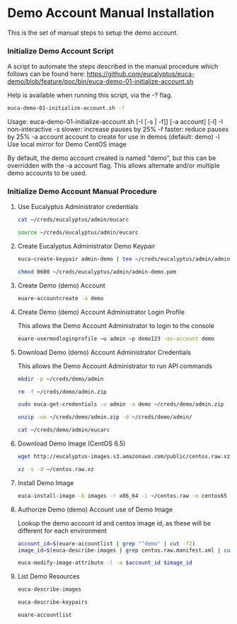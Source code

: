 # Demo Account Manual Installation

This is the set of manual steps to setup the demo account.

### Initialize Demo Account Script

A script to automate the steps described in the manual procedure which follows can be found here:
https://github.com/eucalyptus/euca-demo/blob/feature/poc/bin/euca-demo-01-initialize-account.sh

Help is available when running this script, via the -? flag.

```bash
euca-demo-01-initialize-account.sh -?
```

Usage: euca-demo-01-initialize-account.sh [-I [-s | -f]] [-a account] [-l]
  -I          non-interactive
  -s          slower: increase pauses by 25%
  -f          faster: reduce pauses by 25%
  -a account  account to create for use in demos (default: demo)
  -l          Use local mirror for Demo CentOS image

By default, the demo account created is named "demo", but this can be overridden with the -a account flag.
This allows alternate and/or multiple demo accounts to be used.

### Initialize Demo Account Manual Procedure

1. Use Eucalyptus Administrator credentials

    ```bash
    cat ~/creds/eucalyptus/admin/eucarc

    source ~/creds/eucalyptus/admin/eucarc
    ```

2. Create Eucalyptus Administrator Demo Keypair

    ```bash
    euca-create-keypair admin-demo | tee ~/creds/eucalyptus/admin/admin-demo.pem

    chmod 0600 ~/creds/eucalyptus/admin/admin-demo.pem
    ```

3. Create Demo (demo) Account

    ```bash
    euare-accountcreate -a demo
    ```

4. Create Demo (demo) Account Administrator Login Profile

    This allows the Demo Account Administrator to login to the console

    ```bash
    euare-usermodloginprofile –u admin –p demo123 -as-account demo
    ```

5. Download Demo (demo) Account Administrator Credentials

    This allows the Demo Account Administrator to run API commands

    ```bash
    mkdir -p ~/creds/demo/admin

    rm -f ~/creds/demo/admin.zip

    sudo euca-get-credentials -u admin -a demo ~/creds/demo/admin.zip

    unzip -uo ~/creds/demo/admin.zip -d ~/creds/demo/admin/

    cat ~/creds/demo/admin/eucarc
    ```

6. Download Demo Image (CentOS 6.5)

    ```bash
    wget http://eucalyptus-images.s3.amazonaws.com/public/centos.raw.xz -O ~/centos.raw.xz

    xz -v -d ~/centos.raw.xz
    ```

7. Install Demo Image

    ```bash
    euca-install-image -b images -r x86_64 -i ~/centos.raw -n centos65 --virtualization-type hvm
    ```

8. Authorize Demo (demo) Account use of Demo Image

    Lookup the demo account id and centos image id, as these will be different for each environment

    ```bash
    account_id=$(euare-accountlist | grep "^demo" | cut -f2)
    image_id=$(euca-describe-images | grep centos.raw.manifest.xml | cut -f2)

    euca-modify-image-attribute -l -a $account_id $image_id
    ```

9. List Demo Resources

    ```bash
    euca-describe-images

    euca-describe-keypairs

    euare-accountlist
    ```
